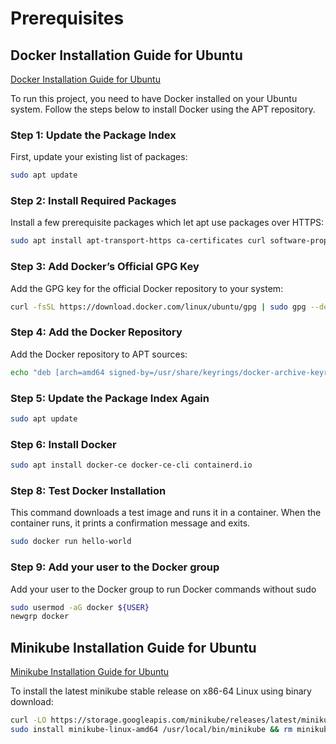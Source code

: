 # Prerequisites

## Docker Installation Guide for Ubuntu
[Docker Installation Guide for Ubuntu](https://docs.docker.com/engine/install/ubuntu/)

To run this project, you need to have Docker installed on your Ubuntu system. Follow the steps below to install Docker using the APT repository.

### Step 1: Update the Package Index

First, update your existing list of packages:

```bash
sudo apt update
```

### Step 2: Install Required Packages
Install a few prerequisite packages which let apt use packages over HTTPS:

```bash
sudo apt install apt-transport-https ca-certificates curl software-properties-common
```

### Step 3: Add Docker’s Official GPG Key
Add the GPG key for the official Docker repository to your system:

```bash
curl -fsSL https://download.docker.com/linux/ubuntu/gpg | sudo gpg --dearmor -o /usr/share/keyrings/docker-archive-keyring.gpg
```

### Step 4: Add the Docker Repository
Add the Docker repository to APT sources:

```bash
echo "deb [arch=amd64 signed-by=/usr/share/keyrings/docker-archive-keyring.gpg] https://download.docker.com/linux/ubuntu $(lsb_release -cs) stable" | sudo tee /etc/apt/sources.list.d/docker.list > /dev/null
```

### Step 5: Update the Package Index Again

```bash
sudo apt update
```

### Step 6: Install Docker

```bash
sudo apt install docker-ce docker-ce-cli containerd.io
```

### Step 8: Test Docker Installation
This command downloads a test image and runs it in a container. When the container runs, it prints a confirmation message and exits.

```bash
sudo docker run hello-world
```

### Step 9: Add your user to the Docker group
Add your user to the Docker group to run Docker commands without sudo

```bash
sudo usermod -aG docker ${USER}
newgrp docker
```

## Minikube Installation Guide for Ubuntu
[Minikube Installation Guide for Ubuntu](https://minikube.sigs.k8s.io/docs/start/?arch=%2Flinux%2Fx86-64%2Fstable%2Fbinary+download)

To install the latest minikube stable release on x86-64 Linux using binary download:
```bash
curl -LO https://storage.googleapis.com/minikube/releases/latest/minikube-linux-amd64
sudo install minikube-linux-amd64 /usr/local/bin/minikube && rm minikube-linux-amd64
```
